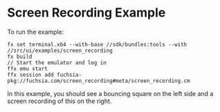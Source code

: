 # Screen Recording Example

To run the example:

    fx set terminal.x64 --with-base //sdk/bundles:tools --with //src/ui/examples/screen_recording
    fx build
    // Start the emulator and log in
    ffx emu start
    ffx session add fuchsia-pkg://fuchsia.com/screen_recording#meta/screen_recording.cm

In this example, you should see a bouncing square on the left side and a screen recording of this on
the right.
